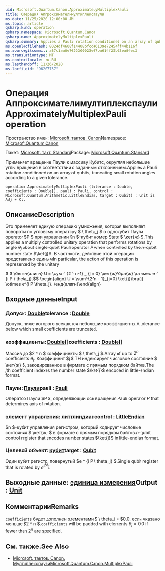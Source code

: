 ```yaml
---
uid: Microsoft.Quantum.Canon.ApproximatelyMultiplexPauli
title: Операция Аппроксимателимултиплекспаули
ms.date: 11/25/2020 12:00:00 AM
ms.topic: article
qsharp.kind: operation
qsharp.namespace: Microsoft.Quantum.Canon
qsharp.name: ApproximatelyMultiplexPauli
qsharp.summary: Applies a Pauli rotation conditioned on an array of qubits, truncating small rotation angles according to a given tolerance.
ms.openlocfilehash: 8024df4608f14408bfcd46139e72454ff44b116f
ms.sourcegitcommit: a87c1aa8e7453360025e47ba614f25b02ea84ec3
ms.translationtype: MT
ms.contentlocale: ru-RU
ms.lasthandoff: 11/26/2020
ms.locfileid: "96207757"
---
```

# <a name="approximatelymultiplexpauli-operation"></a><span data-ttu-id="922ff-102">Операция Аппроксимателимултиплекспаули</span><span class="sxs-lookup"><span data-stu-id="922ff-102">ApproximatelyMultiplexPauli operation</span></span>

<span data-ttu-id="922ff-103">Пространство имен: [Microsoft. тактов. Canon](xref:Microsoft.Quantum.Canon)</span><span class="sxs-lookup"><span data-stu-id="922ff-103">Namespace: [Microsoft.Quantum.Canon](xref:Microsoft.Quantum.Canon)</span></span>

<span data-ttu-id="922ff-104">Пакет: [Microsoft. такт. Standard](https://nuget.org/packages/Microsoft.Quantum.Standard)</span><span class="sxs-lookup"><span data-stu-id="922ff-104">Package: [Microsoft.Quantum.Standard](https://nuget.org/packages/Microsoft.Quantum.Standard)</span></span>


<span data-ttu-id="922ff-105">Применяет вращение Паули к массиву Кубитс, округляя небольшие углы вращения в соответствии с заданным отклонением.</span><span class="sxs-lookup"><span data-stu-id="922ff-105">Applies a Pauli rotation conditioned on an array of qubits, truncating small rotation angles according to a given tolerance.</span></span>

```qsharp
operation ApproximatelyMultiplexPauli (tolerance : Double, coefficients : Double[], pauli : Pauli, control : Microsoft.Quantum.Arithmetic.LittleEndian, target : Qubit) : Unit is Adj + Ctl
```


## <a name="description"></a><span data-ttu-id="922ff-106">Описание</span><span class="sxs-lookup"><span data-stu-id="922ff-106">Description</span></span>

<span data-ttu-id="922ff-107">Это применяет единую операцию умножения, которая выполняет повороты по угловому оператору $ \ theta_j $ о однокубит Паули operator $P $ при управлении $n $-кубит номер State $ \кет{ж} $.</span><span class="sxs-lookup"><span data-stu-id="922ff-107">This applies a multiply controlled unitary operation that performs rotations by angle $\theta_j$ about single-qubit Pauli operator $P$ when controlled by the $n$-qubit number state $\ket{j}$.</span></span>
<span data-ttu-id="922ff-108">В частности, действие этой операции представлено единым</span><span class="sxs-lookup"><span data-stu-id="922ff-108">In particular, the action of this operation is represented by the unitary</span></span>

<span data-ttu-id="922ff-109">$ $ \бегин{алигн} U = \сум ^ {2 ^ n-1} _ {j = 0} \кет{ж}\бра{ж} \отимес e ^ {i P \ theta_j}.</span><span class="sxs-lookup"><span data-stu-id="922ff-109">$$ \begin{align} U = \sum^{2^n - 1}_{j=0} \ket{j}\bra{j} \otimes e^{i P \theta_j}.</span></span>
<span data-ttu-id="922ff-110">\енд{алигн}</span><span class="sxs-lookup"><span data-stu-id="922ff-110">\end{align}</span></span>

##

## <a name="input"></a><span data-ttu-id="922ff-111">Входные данные</span><span class="sxs-lookup"><span data-stu-id="922ff-111">Input</span></span>

### <a name="tolerance--double"></a><span data-ttu-id="922ff-112">Допуск: [Double](xref:microsoft.quantum.lang-ref.double)</span><span class="sxs-lookup"><span data-stu-id="922ff-112">tolerance : [Double](xref:microsoft.quantum.lang-ref.double)</span></span>

<span data-ttu-id="922ff-113">Допуск, ниже которого усекаются небольшие коэффициенты.</span><span class="sxs-lookup"><span data-stu-id="922ff-113">A tolerance below which small coefficients are truncated.</span></span>


### <a name="coefficients--double"></a><span data-ttu-id="922ff-114">коэффициенты: [Double](xref:microsoft.quantum.lang-ref.double)[]</span><span class="sxs-lookup"><span data-stu-id="922ff-114">coefficients : [Double](xref:microsoft.quantum.lang-ref.double)[]</span></span>

<span data-ttu-id="922ff-115">Массив до $2 ^ n $ коэффициенты $ \ theta_j $.</span><span class="sxs-lookup"><span data-stu-id="922ff-115">Array of up to $2^n$ coefficients $\theta_j$.</span></span> <span data-ttu-id="922ff-116">Коэффициент $j $ TH индексирует числовое состояние $ \кет{ж} $, закодированное в формате с прямым порядком байтов.</span><span class="sxs-lookup"><span data-stu-id="922ff-116">The $j$th coefficient indexes the number state $\ket{j}$ encoded in little-endian format.</span></span>


### <a name="pauli--pauli"></a><span data-ttu-id="922ff-117">Паули: [Паули](xref:microsoft.quantum.lang-ref.pauli)</span><span class="sxs-lookup"><span data-stu-id="922ff-117">pauli : [Pauli](xref:microsoft.quantum.lang-ref.pauli)</span></span>

<span data-ttu-id="922ff-118">Оператор Паули $P $, определяющий ось вращения.</span><span class="sxs-lookup"><span data-stu-id="922ff-118">Pauli operator $P$ that determines axis of rotation.</span></span>


### <a name="control--littleendian"></a><span data-ttu-id="922ff-119">элемент управления: [литтлиндиан](xref:Microsoft.Quantum.Arithmetic.LittleEndian)</span><span class="sxs-lookup"><span data-stu-id="922ff-119">control : [LittleEndian](xref:Microsoft.Quantum.Arithmetic.LittleEndian)</span></span>

<span data-ttu-id="922ff-120">$n $-кубит управления регистром, который кодирует числовые состояния $ \кет{ж} $ в формате с прямым порядком байтов.</span><span class="sxs-lookup"><span data-stu-id="922ff-120">$n$-qubit control register that encodes number states $\ket{j}$ in little-endian format.</span></span>


### <a name="target--qubit"></a><span data-ttu-id="922ff-121">Целевой объект: [кубит](xref:microsoft.quantum.lang-ref.qubit)</span><span class="sxs-lookup"><span data-stu-id="922ff-121">target : [Qubit](xref:microsoft.quantum.lang-ref.qubit)</span></span>

<span data-ttu-id="922ff-122">Один кубит регистр, повернутый $e ^ {i P \ theta_j} $.</span><span class="sxs-lookup"><span data-stu-id="922ff-122">Single qubit register that is rotated by $e^{i P \theta_j}$.</span></span>



## <a name="output--unit"></a><span data-ttu-id="922ff-123">Выходные данные: [единица измерения](xref:microsoft.quantum.lang-ref.unit)</span><span class="sxs-lookup"><span data-stu-id="922ff-123">Output : [Unit](xref:microsoft.quantum.lang-ref.unit)</span></span>



## <a name="remarks"></a><span data-ttu-id="922ff-124">Комментарии</span><span class="sxs-lookup"><span data-stu-id="922ff-124">Remarks</span></span>

<span data-ttu-id="922ff-125">`coefficients` будет дополнен элементами $ \ theta_j = $0,0, если указано меньше $2 ^ n $.</span><span class="sxs-lookup"><span data-stu-id="922ff-125">`coefficients` will be padded with elements $\theta_j = 0.0$ if fewer than $2^n$ are specified.</span></span>

## <a name="see-also"></a><span data-ttu-id="922ff-126">См. также:</span><span class="sxs-lookup"><span data-stu-id="922ff-126">See Also</span></span>

- [<span data-ttu-id="922ff-127">Microsoft. тактов. Canon. Мултиплекспаули</span><span class="sxs-lookup"><span data-stu-id="922ff-127">Microsoft.Quantum.Canon.MultiplexPauli</span></span>](xref:Microsoft.Quantum.Canon.MultiplexPauli)
